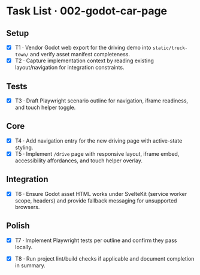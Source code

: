 # Task List · 002-godot-car-page

## Setup
- [X] T1 · Vendor Godot web export for the driving demo into `static/truck-town/` and verify asset manifest completeness.
- [X] T2 · Capture implementation context by reading existing layout/navigation for integration constraints.

## Tests
- [X] T3 · Draft Playwright scenario outline for navigation, iframe readiness, and touch helper toggle.

## Core
- [X] T4 · Add navigation entry for the new driving page with active-state styling.
- [X] T5 · Implement `/drive` page with responsive layout, iframe embed, accessibility affordances, and touch helper overlay.

## Integration
- [X] T6 · Ensure Godot asset HTML works under SvelteKit (service worker scope, headers) and provide fallback messaging for unsupported browsers.

## Polish
- [X] T7 · Implement Playwright tests per outline and confirm they pass locally.
- [X] T8 · Run project lint/build checks if applicable and document completion in summary.

